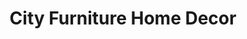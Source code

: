 ---
title: "City Furniture Home Decor"
url: /stamford/city-furniture-home-decor/
shop: furniture
---